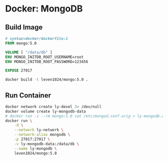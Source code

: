 # Docker: MongoDB

## Build Image

```dockerfile
# syntax=docker/dockerfile:1
FROM mongo:5.0

VOLUME [ "/data/db" ]
ENV MONGO_INITDB_ROOT_USERNAME=root
ENV MONGO_INITDB_ROOT_PASSWORD=123456

EXPOSE 27017
```

```bash
docker build -t leven1024/mongo:5.0 .
```

## Run Container

```bash
docker network create ly-devel 2> /dev/null
docker volume create ly-mongodb-data
# docker run -i --rm mongo:5.0 cat /etc/mongod.conf.orig > ly-mongodb.conf
docker run \
    -d \
    --network ly-network \
    --network-alias mongodb \
    -p 27017:27017 \
    -v ly-mongodb-data:/data/db \
    --name ly-mongodb \
    leven1024/mongo:5.0
```
